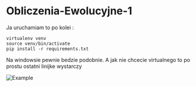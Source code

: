 # Obliczenia-Ewolucyjne-1

Ja uruchamiam to po kolei :

```
virtualenv venv
source venv/bin/activate
pip install -r requirements.txt
```

Na windowsie pewnie bedzie podobnie. A jak nie chcecie virtualnego to po prostu ostatni linijke wystarczy

![Example]()
